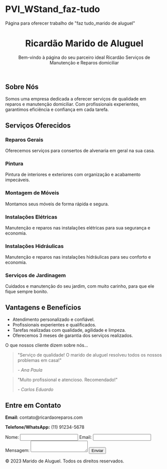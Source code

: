 # PVI_WStand_faz-tudo
Página para oferecer trabalho de "faz tudo_marido de aluguel"

<!DOCTYPE html>
<html lang="pt-BR">
<head>
  <meta charset="UTF-8">
  <meta name="viewport" content="width=device-width, initial-scale=1.0">
  <title>Marido de Aluguel - Faz Tudo</title>
  <link rel="stylesheet" href="styles.css">
</head>

<body>
<header>
  <h1>Ricardão Marido de Aluguel</h1>
    <p>Bem-vindo à página do seu parceiro ideal Ricardão Serviços de Manutenção e Reparos domiciliar</p>
</header>

<section id="sobre">
  <h2>Sobre Nós</h2>
    <p>Somos uma empresa dedicada a oferecer serviços de qualidade em reparos e manutenção domiciliar. Com profissionais experientes, garantimos eficiência e confiança em cada tarefa.</p>
</section>

<section id="servicos">
  <h2>Serviços Oferecidos</h2>
  <div class="flexbox-container">
    <div class="service-card">
      <h3>Reparos Gerais</h3>
      <p>Oferecemos serviços para consertos de alvenaria em geral na sua casa.</p>
    </div>
    <div class="service-card">
      <h3>Pintura</h3>
      <p>Pintura de interiores e exteriores com organização e acabamento impecáveis.</p>
    </div>
    <div class="service-card">
      <h3>Montagem de Móveis</h3>
      <p>Montamos seus móveis de forma rápida e segura.</p>
    </div>
    <div class="service-card">
      <h3>Instalações Elétricas</h3>
      <p>Manutenção e reparos nas instalações elétricas para sua segurança e economia.</p>
    </div>
    <div class="service-card">
      <h3>Instalações Hidráulicas</h3>
      <p>Manutenção e reparos nas instalações hidráulicas para seu conforto e economia.</p>
    </div>
    <div class="service-card">
      <h3>Serviços de Jardinagem</h3>
      <p>Cuidados e manutenção do seu jardim, com muito carinho, para que ele fique sempre bonito.</p>
    </div>
  </div>
</section>

<section id="vantagens">
  <h2>Vantagens e Benefícios</h2>
  <ul>
    <li>Atendimento personalizado e confiável.</li>
    <li>Profissionais experientes e qualificados.</li>
    <li>Tarefas realizadas com qualidade, agilidade e limpeza.</li>
    <li>Oferecemos 3 meses de garantia dos serviços realizados.</li>
  </ul>
</section>

<section id="depoimentos"
  <h2>O que nossos cliente dizem sobre nós...</h2>
  <blockquote>
    <p>"Serviço de qualidade! O marido de aluguel resolveu todos os nossos problemas em casa!"</p>
    <cite>- Ana Paula</cite>
  </blockquote>
  <blockquote>
    <p>"Muito profissional e atencioso. Recomendado!"</p>
    <cite>- Carlos Eduardo</cite>
  </blockquote>
</section>

<section id="contato">
  <h2>Entre em Contato</h2>
  <p><strong>Email:</strong> contato@ricardaoreparos.com</p>
  <p><strong>Telefone/WhatsApp:</strong> (11) 91234-5678</p>
  <form>
    <label for="nome">Nome:</label>
    <input type="text" id="nome" name="nome" required>
    <label for="email">Email:</label>
    <input type="email" id="email" name="email" required>
    <label for="mensagem">Mensagem:</label>
    <textarea id="mensagem" name="mensagem" required></textarea>
    <button type="submit">Enviar</button>
  </form>
</section>

<footer>
  <p>© 2023 Marido de Aluguel. Todos os direitos reservados.</p>
</footer>

</body>
</html>

